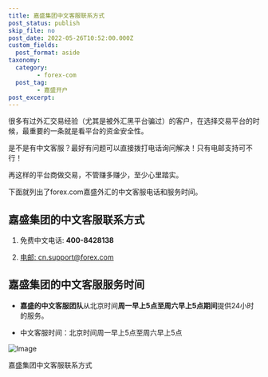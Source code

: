 ```yaml
---
title: 嘉盛集团中文客服联系方式
post_status: publish
skip_file: no
post_date: 2022-05-26T10:52:00.000Z
custom_fields: 
  post_format: aside
taxonomy:
  category:
        - forex-com
  post_tag:
        - 嘉盛开户
post_excerpt: 
---
```

很多有过外汇交易经验（尤其是被外汇黑平台骗过）的客户，在选择交易平台的时候，最重要的一条就是看平台的资金安全性。

是不是有中文客服？最好有问题可以直接拨打电话询问解决！只有电邮支持可不行！

再这样的平台商做交易，不管赚多赚少，至少心里踏实。

下面就列出了forex.com嘉盛外汇的中文客服电话和服务时间。

## 嘉盛集团的中文客服联系方式

1. 免费中文电话: **400-8428138**

1. [电邮: cn.support@forex.com](mailto:%E7%94%B5%E9%82%AE:%20cn.support@forex.com)



## 嘉盛集团的中文客服服务时间

* **嘉盛的中文客服团队**从北京时间**周一早上5点至周六早上5点期间**提供24小时的服务。

* 中文客服时间：北京时间周一早上5点至周六早上5点

![Image](https://cdn.fendou.la/tuoss/forexservice.png)

嘉盛集团中文客服联系方式